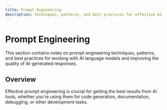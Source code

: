 ```yaml
---
title: Prompt Engineering
description: Techniques, patterns, and best practices for effective AI prompt engineering
---
```


# Prompt Engineering

This section contains notes on prompt engineering techniques, patterns, and best practices for working with AI language models and improving the quality of AI-generated responses.

## Overview

Effective prompt engineering is crucial for getting the best results from AI tools, whether you're using them for code generation, documentation, debugging, or other development tasks.

<!-- Add your notes and content here -->